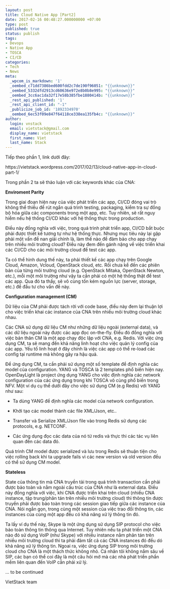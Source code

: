```yaml
---
layout: post
title: Cloud Native App [Part2]
date: 2017-02-16 00:48:27.000000000 +07:00
type: post
published: true
status: publish
tags:
- Devops
- Native App
- TOSCA
- CI/CD
categories:
- Tech
- News
meta:
  _wpcom_is_markdown: '1'
  _oembed_c71dd7386bed600fdd2c7de190f96051: "{{unknown}}"
  _oembed_5332dfd2913cd60636e972e8b0b8e995: "{{unknown}}"
  _oembed_3cc6ac1da32f17e58b385fbe1880414b: "{{unknown}}"
  _rest_api_published: '1'
  _rest_api_client_id: "-1"
  _publicize_job_id: '1892334970'
  _oembed_6ec53f09e847f64118ce338ea135fb4c: "{{unknown}}"
author:
  login: vnstack
  email: vietstack@gmail.com
  display_name: vietstack
  first_name: Viet
  last_name: Stack
---
```

<p>Tiếp theo phần 1, link dưới đây:</p>
<p>https://vietstack.wordpress.com/2017/02/13/cloud-native-app-in-cloud-part-1/</p>
<p>Trong phần 2 ta sẽ thảo luận với các keywords khác của CNA:</p>
<p><strong>Enviroment Parity</strong></p>
<p>Trong giai đoạn hiện nay của việc phát triển các app, CI/CD đóng vai trò không thể thiếu để rút ngắn quá trình testing, packaging, kiểm tra sự đồng bộ hóa giữa các components trong một app, etc. Tuy nhiên, sẽ rất nguy hiểm nếu hệ thống CI/CD khác với hệ thống thực trong production.</p>
<p>Điều này đồng nghĩa với việc, trong quá trình phát triển app, CI/CD bắt buộc phải được thiết kế tương tự như hệ thống thực. Nhưng mục tiêu này lại gặp phải một vấn đề nan giải chính là, làm thế nào để đảm bảo cho app chạy trên nhiều môi trường cloud? Điều này đem đến gánh nặng về việc triển khai các CI/CD cho các môi trường cloud để test các app.</p>
<p>Ta có thể hình dung thế này, ta phải thiết kế các app chạy trên Google Cloud, Amazon, Vcloud, OpenStack cloud, etc. Rồi chưa kể đến các phiên bản của từng môi trường cloud (e.g. OpenStack Mitaka, OpenStack Newton, etc.), mỗi một môi trường như vậy ta cần phải có một hệ thống thật để test các app. Qua đó ta thấy, sẽ vô cùng tốn kém nguồn lực (server, storage, etc.) để đầu tư cho vấn đề này.</p>
<p><strong>Configuration management (CM)</strong></p>
<p>Dữ liệu của CM phải được tách rời với code base, điều này đem lại thuận lợi cho việc triển khai các instance của CNA trên nhiều môi trường cloud khác nhau.</p>
<p>Các CNA sử dụng dữ liệu CM như những dữ liệu ngoài (external data), và các dữ liệu ngoài này được các app đọc on-the-fly. Điều đó đồng nghĩa với việc bản thân CM là một app chạy độc lập với CNA, e.g. Redis. Với việc ứng dụng CM, ta sẽ mang đến khả năng linh hoạt cho việc quản lý config của các app. Yếu tố linh hoạt ở đây chính là việc các app có thể re-load các config tại runtime mà không gây ra hậu quả.</p>
<p>Để ứng dụng CM, ta cần phải sử dụng một số template để định nghĩa các model của configuration. YANG và TOSCA là 2 templates phổ biến hiện nay. OpenDayLight là project ứng dụng YANG cho việc định nghĩa các network configuration của các ứng dụng trong khi TOSCA vô cùng phổ biến trong NFV. Một ví dụ cụ thể dưới đây cho việc sử dụng CM (e.g Redis) với YANG như sau:</p>
<ul>
<li>Ta dùng YANG để định nghĩa các model của network configuration.</li>
<li>
<p>Khởi tạo các model thành các file XML/Json, etc..</p>
</li>
<li>
<p>Transfer và Serialize XML/Json file vào trong Redis sử dụng các protocols, e.g. NETCONF.</p>
</li>
<li>
<p>Các ứng dụng đọc các data của nó từ redis và thực thi các tác vụ liên quan đến các data đó.</p>
</li>
</ul>
<p>Quá trình CM model được serialized và lưu trong Redis sẽ thuận tiện cho việc rolling back khi ta upgrade fails vì các new version và old version đều có thể sử dụng CM model.</p>
<p><strong>Stateless</strong></p>
<p>State của thông tin mà CNA truyền tải trong quá trình transaction cần phải được bảo toàn và nằm ngoài cấu trúc của CNA như là external data. Điều này đồng nghĩa với việc, khi CNA được triển khai trên cloud (nhiều CNA instance, tập trung/phân tán trên nhiều môi trường cloud) thì thông tin được truyền phải được bảo toàn trong các session giao tiếp giữa các instance của CNA. Nói ngắn gọn, trong cùng một session của việc trao đổi thông tin, các instances của cùng một app đều có khả năng xử lý thông tin đó.</p>
<p>Ta lấy ví dụ thế này, Skype là một ứng dụng sử dụng SIP protocol cho việc bảo toàn thông tin thông qua Internet. Tuy nhiên nếu ta phát triển một CNA nào đó sử dụng VoIP (như Skype) với nhiều instance nằm phân tán trên nhiều môi trường cloud thì ta phải đảm tất cả các CNA instances đó đều dó khả năng xử lý thông tin. Ngoai ra, việc ứng dụng SIP trong môi trường cloud cho CNA là một thách thức không nhỏ. Cá nhân tôi không nắm sâu về SIP, các bạn có thể coi đây là một câu hỏi mở mà các nhà phát triển phần mềm liên quan đến VoIP cần phải xử lý.</p>
<p>... to be continued</p>
<p>VietStack team</p>
